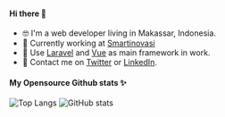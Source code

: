#### Hi there 👋

- 🤓 I'm a web developer living in Makassar, Indonesia.
- 🔭 Currently working at [Smartinovasi](https://smartinovasi.com)
- 🌱 Use [Laravel](https://laravel.com) and [Vue](https://vuejs.org) as main framework in work.
- 💬 Contact me on [Twitter](https://twitter.com/caesarali_l) or [LinkedIn](https://www.linkedin.com/in/caesar-ali-l-1626ab112/).

#### My Opensource Github stats ✨
![Top Langs](https://github-readme-stats.vercel.app/api/top-langs/?username=caesarali&&layout=compact&hide=html&hide_title=true&card_width=260)
![GitHub stats](https://github-readme-stats.vercel.app/api?username=caesarali&show_icons=true&&count_private=true&hide_title=true&hide=stars&line_height=24)
